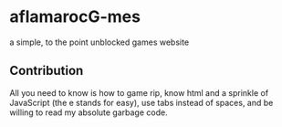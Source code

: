 # aflamarocG-mes
a simple, to the point unblocked games website
## Contribution
All you need to know is how to game rip, know html and a sprinkle of JavaScript (the e stands for easy), use tabs instead of spaces, and be willing to read my absolute garbage code.

